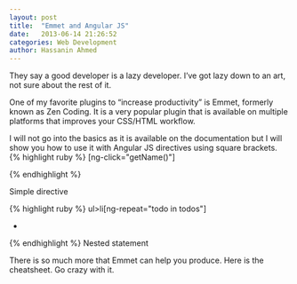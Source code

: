 ```yaml
---
layout: post
title:  "Emmet and Angular JS"
date:   2013-06-14 21:26:52
categories: Web Development
author: Hassanin Ahmed 
---
```


They say a good developer is a lazy developer. I’ve got lazy down to an art, not sure about the rest of it.

One of my favorite plugins to “increase productivity” is Emmet, formerly known as Zen Coding. It is a very popular plugin that is available on multiple platforms that improves your CSS/HTML workflow.

I will not go into the basics as it is available on the documentation but I will show you how to use it with Angular JS directives using square brackets.
{% highlight ruby %}
[ng-click="getName()"]
<!-- This will generate the following -->
<div ng-click="getName()"></div>
{% endhighlight %}

Simple directive

{% highlight ruby %}
ul>li[ng-repeat="todo in todos"]
<!-- This will generate the following -->
<ul><li ng-repeat="todo in todos"></li></ul>
{% endhighlight %}
Nested statement

There is so much more that Emmet can help you produce. Here is the cheatsheet. Go crazy with it.